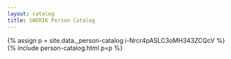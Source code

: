 ```yaml
---
layout: catalog
title: SWERIK Person Catalog
---
```

{% assign p = site.data._person-catalog.i-Nrcr4pASLC3oMH343ZCQcV %}
{% include person-catalog.html p=p %}

